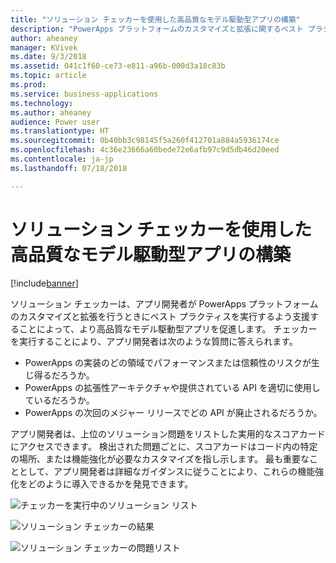 ```yaml
---
title: "ソリューション チェッカーを使用した高品質なモデル駆動型アプリの構築"
description: "PowerApps プラットフォームのカスタマイズと拡張に関するベスト プラクティスを実行します"
author: aheaney
manager: KVivek
ms.date: 9/3/2018
ms.assetid: 041c1f60-ce73-e811-a96b-000d3a18c83b
ms.topic: article
ms.prod: 
ms.service: business-applications
ms.technology: 
ms.author: aheaney
audience: Power user
ms.translationtype: HT
ms.sourcegitcommit: 0b40bb3c98145f5a260f412701a884a5936174ce
ms.openlocfilehash: 4c36e23666a60bede72e6afb97c9d5db46d20eed
ms.contentlocale: ja-jp
ms.lasthandoff: 07/18/2018

---
```

# <a name="build-model-driven-apps-of-higher-quality-with-solution-checker"></a>ソリューション チェッカーを使用した高品質なモデル駆動型アプリの構築


[!include[banner](../../includes/banner.md)]

ソリューション チェッカーは、アプリ開発者が PowerApps プラットフォームのカスタマイズと拡張を行うときにベスト プラクティスを実行するよう支援することによって、より高品質なモデル駆動型アプリを促進します。 チェッカーを実行することにより、アプリ開発者は次のような質問に答えられます。

- PowerApps の実装のどの領域でパフォーマンスまたは信頼性のリスクが生じ得るだろうか。
- PowerApps の拡張性アーキテクチャや提供されている API を適切に使用しているだろうか。
- PowerApps の次回のメジャー リリースでどの API が廃止されるだろうか。
 
アプリ開発者は、上位のソリューション問題をリストした実用的なスコアカードにアクセスできます。 検出された問題ごとに、スコアカードはコード内の特定の場所、または機能強化が必要なカスタマイズを指し示します。 最も重要なこととして、アプリ開発者は詳細なガイダンスに従うことにより、これらの機能強化をどのように導入できるかを発見できます。

![チェッカーを実行中のソリューション リスト](media/01_SolutionList.jpg "ソリューション チェッカーを実行中")

![ソリューション チェッカーの結果](media/02_Summary.jpg "ソリューション チェッカーの結果")

![ソリューション チェッカーの問題リスト](media/03_IssueList.jpg "ソリューション チェッカーの問題リスト")


